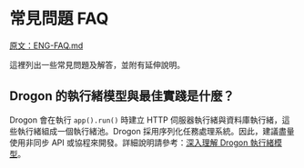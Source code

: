 
# 常見問題 FAQ

[原文：ENG-FAQ.md](/ENG/ENG-FAQ.md)

這裡列出一些常見問題及解答，並附有延伸說明。

## Drogon 的執行緒模型與最佳實踐是什麼？

Drogon 會在執行 `app().run()` 時建立 HTTP 伺服器執行緒與資料庫執行緒，這些執行緒組成一個執行緒池。Drogon 採用序列化任務處理系統。因此，建議盡量使用非同步 API 或協程來開發。詳細說明請參考：[深入理解 Drogon 執行緒模型](/JB_TW/ENG-FAQ-1-Understanding-drogon-threading-model.tw.md)。
